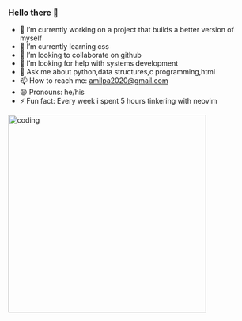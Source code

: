 ### Hello there 👋


- 🔭 I’m currently working on a project that builds a better version of myself
- 🌱 I’m currently learning css 
- 👯 I’m looking to collaborate on github
- 🤔 I’m looking for help with systems development
- 💬 Ask me about python,data structures,c programming,html
- 📫 How to reach me: amilpa2020@gmail.com
- 😄 Pronouns: he/his
- ⚡ Fun fact: Every week i spent 5 hours tinkering with neovim

<img align="left" alt="coding" width="400" src="https://media.tenor.com/BfprZBD7YqUAAAAC/pusheen-animated-pusheen.gif">


